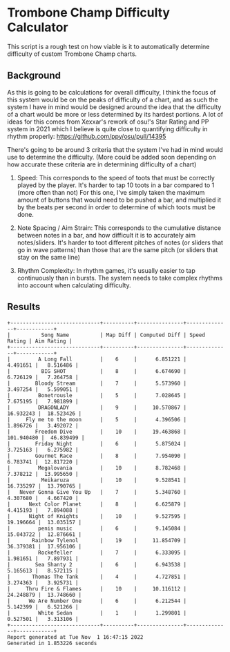 # Trombone Champ Difficulty Calculator

This script is a rough test on how viable is it to automatically determine difficulty of custom Trombone Champ charts.

## Background

As this is going to be calculations for overall difficulty, I think the focus of this system would be on the peaks of difficulty of a chart, and as such the system I have in mind would be designed around the idea that the difficulty of a chart would be more or less determined by its hardest portions. A lot of ideas for this comes from Xexxar's rework of osu!'s Star Rating and PP system in 2021 which I believe is quite close to quantifying difficulty in rhythm properly: https://github.com/ppy/osu/pull/14395

There's going to be around 3 criteria that the system I've had in mind would use to determine the difficulty. (More could be added soon depending on how accurate these criteria are in determining difficulty of a chart)

1. Speed: This corresponds to the speed of toots that must be correctly played by the player. It's harder to tap 10 toots in a bar compared to 1 (more often than not)
For this one, I've simply taken the maximum amount of buttons that would need to be pushed a bar, and multiplied it by the beats per second in order to determine of which toots must be done.

2. Note Spacing / Aim Strain: This corresponds to the cumulative distance between notes in a bar, and how difficult it is to accurately aim notes/sliders. It's harder to toot different pitches of notes (or sliders that go in wave patterns) than those that are the same pitch (or sliders that stay on the same line)

3. Rhythm Complexity: In rhythm games, it's usually easier to tap continuously than in bursts. The system needs to take complex rhythms into account when calculating difficulty.

## Results

```
+-----------------------------+----------+---------------+--------------+------------+
|          Song Name          | Map Diff | Computed Diff | Speed Rating | Aim Rating |
+-----------------------------+----------+---------------+--------------+------------+
|         A Long Fall         |    6     |      6.851221 |     4.491651 |   8.516486 |
|          BIG SHOT           |    8     |      6.674690 |     6.726129 |   7.264758 |
|        Bloody Stream        |    7     |      5.573960 |     3.497254 |   5.599051 |
|         Bonetrousle         |    5     |      7.028645 |     7.675195 |   7.981899 |
|         DRAGONLADY          |    9     |     10.570867 |    16.932243 |  18.523426 |
|     Fly me to the moon      |    5     |      4.396506 |     1.896726 |   3.492072 |
|        Freedom Dive         |    10    |     19.463868 |   101.940480 |  46.839499 |
|        Friday Night         |    6     |      5.875024 |     3.725163 |   6.275982 |
|        Gourmet Race         |    8     |      7.954090 |     6.783741 |  12.817220 |
|         Megalovania         |    10    |      8.782468 |     7.378212 |  13.995650 |
|          Meikaruza          |    10    |      9.528541 |    16.735297 |  13.790765 |
|   Never Gonna Give You Up   |    7     |      5.348760 |     4.307680 |   4.667420 |
|      Next Color Planet      |    8     |      6.625879 |     4.415193 |   7.894088 |
|      Night of Knights       |    10    |      9.527595 |    19.196664 |  13.035157 |
|         penis music         |    6     |      9.145084 |    15.043722 |  12.876661 |
|       Rainbow Tylenol       |    19    |     11.854709 |    36.379381 |  17.956106 |
|         Rockefeller         |    7     |      6.333095 |     1.981651 |   7.897931 |
|        Sea Shanty 2         |    6     |      6.943538 |     5.165613 |   8.572115 |
|       Thomas The Tank       |    4     |      4.727851 |     3.274363 |   3.925731 |
|     Thru Fire & Flames      |    10    |     10.116112 |    24.248879 |  13.748660 |
|      We Are Number One      |    6     |      6.212544 |     5.142399 |   6.521266 |
|         White Sedan         |    1     |      1.299801 |     0.527501 |   3.313106 |
+-----------------------------+----------+---------------+--------------+------------+
Report generated at Tue Nov  1 16:47:15 2022
Generated in 1.853226 seconds
```
